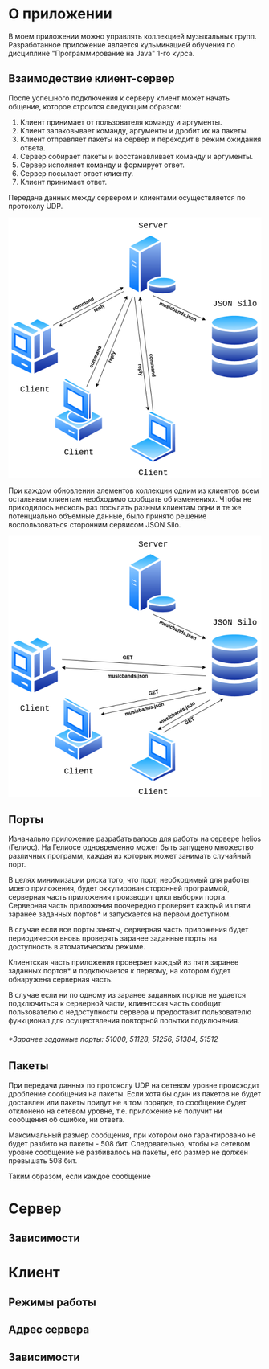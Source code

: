 # О приложении
В моем приложении можно управлять коллекцией музыкальных групп. 
Разработанное приложение является кульминацией обучения по дисциплине "Программирование на Java" 1-го курса.

## Взаимодествие клиент-сервер
После успешного подключения к серверу клиент может начать общение, которое строится следующим образом:
1. Клиент принимает от пользователя команду и аргументы.
2. Клиент запаковывает команду, аргументы и дробит их на пакеты.
3. Клиент отправляет пакеты на сервер и переходит в режим ожидания ответа.
4. Сервер собирает пакеты и восстанавливает команду и аргументы.
5. Сервер исполняет команду и формирует ответ.
6. Сервер посылает ответ клиенту.
7. Клиент принимает ответ.
   
Передача данных между сервером и клиентами осуществляется по протоколу UDP. 

![alt text](https://github.com/alldaygooning/lab8/blob/main/readme_images/diagramm_1.png?raw=true)

При каждом обновлении элементов коллекции одним из клиентов всем остальным клиентам необходимо сообщать об изменениях. Чтобы не приходилось несколь раз посылать разным клиентам одни и те же потенциально объемные данные, было принято решение воспользоваться сторонним сервисом JSON Silo.

![alt text](https://github.com/alldaygooning/lab8/blob/main/readme_images/diagramm_2.png?raw=true)

## Порты
Изначально приложение разрабатывалось для работы на сервере helios (Гелиос). На Гелиосе одновременно может быть запущено множество различных программ, каждая из которых может занимать случайный порт. 

В целях минимизации риска того, что порт, необходимый для работы моего приложения, будет оккупирован сторонней программой, серверная часть приложения производит цикл выборки порта.
Серверная часть приложения поочередно проверяет каждый из пяти заранее заданных портов* и запускается на первом доступном.

В случае если все порты заняты, серверная часть приложения будет периодически вновь проверять заранее заданные порты на доступность в атоматическом режиме.

Клиентская часть приложения проверяет каждый из пяти заранее заданных портов* и подключается к первому, на котором будет обнаружена серверная часть.

В случае если ни по одному из заранее заданных портов не удается подключиться к серверной части, клиентская часть сообщит пользователю о недоступности сервера и предоставит пользователю функционал для осуществления повторной попытки подключения.

###### *Заранее заданные порты: 51000, 51128, 51256, 51384, 51512

## Пакеты
При передачи данных по протоколу UDP на сетевом уровне происходит дробление сообщения на пакеты. Если хотя бы один из пакетов не будет доставлен или пакеты придут не в том порядке, то сообщение будет отклонено на сетевом уровне, т.е. приложение не получит ни сообщения об ошибке, ни ответа.

Максимальный размер сообщения, при котором оно гарантировано не будет разбито на пакеты - 508 бит. Следовательно, чтобы на сетевом уровне сообщение не разбивалось на пакеты, его размер не должен превышать 508 бит. 

Таким образом, если каждое сообщение 

# Сервер



## Зависимости


# Клиент
## Режимы работы
## Адрес сервера
## Зависимости

